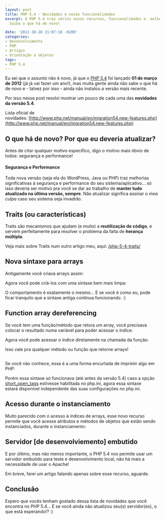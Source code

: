 ```yaml
---
layout: post
title: PHP 5.4 - Novidades e novas funcionalidades
excerpt: O PHP 5.4 traz vários novos recursos, funcionalidades e  melhorias de sintaxe.
  Saiba o que há de novo!

date: '2012-10-28 21:07:18 -0200'
categories:
- Desenvolvimento
- PHP
- Artigos
- Orientação a objetos
tags:
- PHP 5.4
---
```

Eu sei que o assunto não é novo, já que o [PHP 5.4](http://php.net/releases/5_4_0.php) foi lançado <strong>01 de março de 2012</strong> (já já vai fazer um ano!), mas muita gente ainda não sabe o que há de novo e - talvez por isso - ainda não instalou a versão mais recente.

Por isso nesse post resolvi mostrar um pouco de cada uma das <strong>novidades da versão 5.4</strong>.

Lista oficial de novidades: [http://www.php.net/manual/en/migration54.new-features.php](http://www.php.net/manual/en/migration54.new-features.php)

<h2>O que há de novo? Por que eu deveria atualizar?</h2>
Antes de citar qualquer motivo específico, digo o motivo mais óbvio de todos: segurança e performance!

<h4>Segurança e Performance</h4>
Toda nova versão (seja ela do WordPress, Java ou PHP) traz melhorias significativas à segurança e performance do seu sistema/aplicativo... só isso deveria ser motivo pra você se dar ao trabalho de <strong>manter tudo atualizado na última versão, sempre</strong>. Não atualizar significa assinar o <em>mea culpa</em> caso seu sistema seja invadido.

<h2>Traits (ou características)</h2>
Traits são mecanismos que ajudam (e muito) a <strong>reutilização de código</strong>, e servem perfeitamente para resolver o problema da falta de <strong>herança múltipla</strong>.

Veja mais sobre Traits num outro artigo meu, aqui: [/php-5-4-traits/](/php-5-4-traits)

<h2>Nova sintaxe para arrays</h2>
Antigamente você criava arrays assim:

<div data-gist-id="3970221" data-gist-show-loading="false"></div>

Agora você pode criá-los com uma sintaxe bem mais limpa:

<div data-gist-id="3970226" data-gist-show-loading="false"></div>

O comportamento é exatamente o mesmo... E se você é como eu, pode ficar tranquilo que a sintaxe antiga continua funcionando. :)

<h2>Function array dereferencing</h2>
Se você tem uma função/método que retora um array, você precisava colocar o resultado numa variável para poder acessar o índice:

<div data-gist-id="3970242" data-gist-show-loading="false"></div>

Agora você pode acessar o índice diretamente na chamada da função:

<div data-gist-id="3970245" data-gist-show-loading="false"></div>

Isso vale pra qualquer método ou função que retorne arrays!

<h2><?="Sempre disponível"?></h2>
Se você não conhece, essa é a uma forma encurtada de imprimir algo em PHP:

<div data-gist-id="3970264" data-gist-show-loading="false"></div>

Porém essa sintaxe só funcionava (até antes da versão 5.4) caso a opção [short_open_tags](http://www.php.net/manual/en/ini.core.php#ini.short-open-tag) estivesse habilitada no php.ini, agora essa sintaxe estará disponível independente das suas configurações no php.ini.

<h2>Acesso durante o instanciamento</h2>
Muito parecido com o acesso à índices de arrays, esse novo recurso permite que você acesse atributos e métodos de objetos que estão sendo instanciados, durante o instanciamento:

<div data-gist-id="3970279" data-gist-show-loading="false"></div>

<h2>Servidor [de desenvolviemento] embutido</h2>
E por último, mas não menos importante, o PHP 5.4 nos permite usar um servidor embutido para teste e desenvolvimento local, não há mais a necessidade de usar o Apache!

Em breve, farei um artigo falando apenas sobre esse recurso, aguarde.

<h2>Conclusão</h2>
Espero que vocês tenham gostado dessa lista de novidades que você encontra no PHP 5.4... E se você ainda não atualizou seu(s) servidor(es), o que está esperando!? :)


